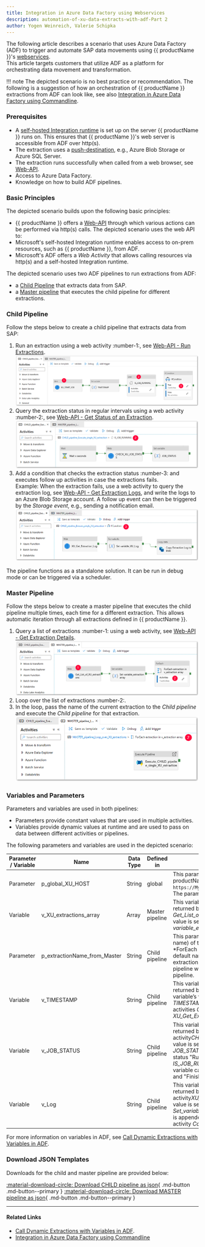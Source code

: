 ```yaml
---
title: Integration in Azure Data Factory using Webservices
description: automation-of-xu-data-extracts-with-adf-Part 2
author: Yogen Weinreich, Valerie Schipka
---
```



The following article describes a scenario that uses Azure Data Factory (ADF) to trigger and automate SAP data movements using {{ productName }}'s [webservices](../web-api.md). <br>
This article targets customers that utilize ADF as a platform for orchestrating data movement and transformation. <br>

!!! note
    The depicted scenario is no best practice or recommendation.
    The following is a suggestion of how an orchestration of {{ productName }} extractions from ADF can look like, see also [Integration in Azure Data Factory using Commandline](adf-integration-using-command-line.md).


### Prerequisites

- A [self-hosted Integration runtime](https://docs.microsoft.com/EN-US/azure/data-factory/create-self-hosted-integration-runtime#create-a-self-hosted-ir-via-azure-data-factory-ui) is set up on the server {{ productName }} runs on. 
This ensures that {{ productName }}'s web server is accessible from ADF over http(s).   
- The extraction uses a [push-destination](../documentation/destinations/index.md), e.g., Azure Blob Storage or Azure SQL Server.<br> 
- The extraction runs successfully when called from a web browser, see [Web-API](../web-api.md/#run-extractions).
- Access to Azure Data Factory.
- Knowledge on how to build ADF pipelines.

### Basic Principles

The depicted scenario builds upon the following basic principles:

- {{ productName }} offers a [Web-API](../web-api.md/#run-extractions) through which various actions can be performed via http(s) calls. The depicted scenario uses the web API to:
- Microsoft's self-hosted Integration runtime enables access to on-prem resources, such as {{ productName }}, from ADF.
- Microsoft's ADF offers a *Web Activity* that allows calling resources via http(s) and a self-hosted Integration runtime.

The depicted scenario uses two ADF pipelines to run extractions from ADF:
- a [Child Pipeline](#child-pipeline) that extracts data from SAP.
- a [Master pipeline](#master-pipeline) that executes the child pipeline for different extractions.<br>

### Child Pipeline

Follow the steps below to create a child pipeline that extracts data from SAP:

1. Run an extraction using a web activity :number-1:, see [Web-API - Run Extractions](../web-api.md/#run-extractions).<br>
![XU_ADF_global_parameter](../assets/images/xu/articles/xu_ADF_2_Child_pipeline.png)
2. Query the extraction status in regular intervals using a web activity :number-2:, see [Web-API - Get Status of an Extraction](../web-api.md/#get-status-of-an-extraction). <br>
![XU_ADF_global_parameter](../assets/images/xu/articles/xu_ADF_2_Child_pipeline_Check_Status.png)
3. Add a condition that checks the extraction status :number-3: and executes follow up activities in case the extractions fails.<br>
Example: When the extraction fails, use a web activity to query the extraction log, see [Web-API - Get Extraction Logs](../web-api.md/#get-extraction-logs), and write the logs to an Azure Blob Storage account. 
A follow up event can then be triggered by the *Storage event*, e.g., sending a notification email.<br>
![XU_ADF_global_parameter](../assets/images/xu/articles/xu_ADF_2_Child_pipeline_write_Log.png)

The pipeline functions as a standalone solution. It can be run in debug mode or can be triggered via a scheduler. 

### Master Pipeline

Follow the steps below to create a master pipeline that executes the child pipeline multiple times, each time for a different extraction.
This allows automatic iteration through all extractions defined in {{ productName }}. 

1. Query a list of extractions :number-1: using a web activity, see [Web-API - Get Extraction Details](../web-api.md/#get-extraction-details).<br>
![XU_ADF_global_parameter](../assets/images/xu/articles/xu_ADF_2_Master_pipeline.png)
2. Loop over the list of extractions :number-2:. 
3. In the loop, pass the name of the current extraction to the *Child pipeline* and execute the *Child pipeline* for that extraction.<br>
![XU_ADF_global_parameter](../assets/images/xu/articles/xu_ADF_2_Master_pipeline_ForEachLoop.png)


### Variables and Parameters

Parameters and variables are used in both pipelines:
- Parameters provide constant values that are used in multiple activities. 
- Variables provide dynamic values at runtime and are used to pass on data between different activities or pipelines.

The following parameters and variables are used in the depicted scenario:

| Parameter / Variable| Name                        | Data Type | Defined in      | Description                                                                                                                                                                                      |
|--------------------|------------------------------|-----------|-----------------|--------------------------------------------------------------------------------------------------------------------------------------------------------------------------------------------------|
| Parameter          | p_global_XU_HOST             | String    | global          | This parameter contains the base URL of the {{ productName }} webserver, here: `https://MyOnPremXuServer.theobald.local:8165`. The parameter is used in every Web Activity.                       |
| Variable           | v_XU_extractions_array       | Array     | Master pipeline | This variable stores the list of XU extractions returned by *Web* activity *Get_List_of_XU_extractions*. The variable's value is set in the *Set variable* activity *Set variable_extraction array*. |
| Parameter          | p_extractionName_from_Master | String    | Child pipeline  | This parameter takes on the value (extraction name) of the current iteration *For Each* activity *ForEach extraction in v_extraction array. As a default name, you assign a name of an extraction. This allows running the Child pipeline w/o being triggered from the Master pipeline.                                                         |
| Variable           | v_TIMESTAMP                  | String    | Child pipeline  | This variable stores the extraction's timestamp returned by *Web* activity *XU_START_JOB*. The variable’s value is set in the *Set variable* activity *TIMESTAMP*. The variable is later used in *Web* activities *CHECK_XU_JOB_STATUS* and *XU_Get_Extraction_Log*.         |
| Variable           | v_JOB_STATUS                 | String    | Child pipeline  | This variable stores the extraction's run status returned by *Web* activity*CHECK_XU_JOB_STATUS*. The variable’s value is set in the *Set variable* activity *JOB_STATUS*. As long as the variable has the status "Running", the *Until* activity *IS_JOB_RUNNING* is executed. Other values this variable can can have are "FinishedNoErrors" and "FinishedErrors".                                                                                                                                                                                                   |
| Variable           | v_Log                        | String    | Child pipeline  |This variable stores the extraction's log returned by *Web* activity*XU_Get_Extraction_Log*. The variable’s value is set in the *Set variable* activity *Set_variable_XU_Log*. The value of this variable is appended to the log file in the *Copy data* activity *Copy Extraction Log to Blob*.                                                                                                                                                                                                  |

For more information on variables in ADF, see [Call Dynamic Extractions with Variables in ADF](call-dynamic-extractions-with-variables-in-adf.md).

### Download JSON Templates

Downloads for the child and master pipeline are provided below:

[:material-download-circle: Download CHILD pipeline as json](../assets/files/xu/CHILD_pipeline_Execute_single_XU_extraction.json){ .md-button .md-button--primary }
[:material-download-circle: Download MASTER pipeline as json](../assets/files/xu/MASTER_pipeline_Loop_over_XU_extractions.json){ .md-button .md-button--primary }

*****
#### Related Links
- [Call Dynamic Extractions with Variables in ADF](call-dynamic-extractions-with-variables-in-adf.md).
- [Integration in Azure Data Factory using Commandline](adf-integration-using-command-line.md)
